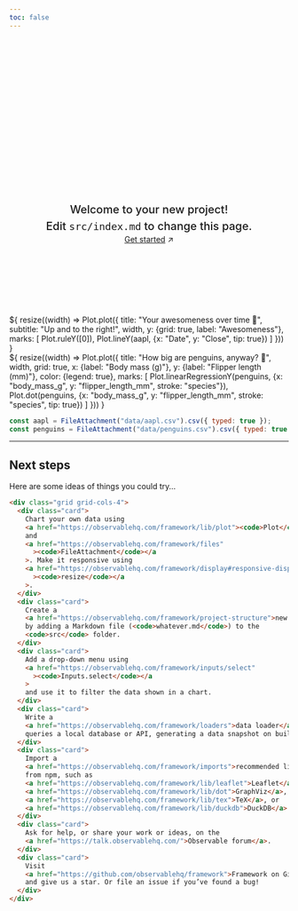```yaml
---
toc: false
---
```


<style>

.hero {
  display: flex;
  flex-direction: column;
  align-items: center;
  font-family: var(--sans-serif);
  margin: 4rem 0 8rem;
  text-wrap: balance;
  text-align: center;
}

.hero h1 {
  margin: 2rem 0;
  max-width: none;
  font-size: 14vw;
  font-weight: 900;
  line-height: 1;
  background: linear-gradient(30deg, var(--theme-foreground-focus), currentColor);
  -webkit-background-clip: text;
  -webkit-text-fill-color: transparent;
  background-clip: text;
}

.hero h2 {
  margin: 0;
  max-width: 34em;
  font-size: 20px;
  font-style: initial;
  font-weight: 500;
  line-height: 1.5;
  color: var(--theme-foreground-muted);
}

@media (min-width: 640px) {
  .hero h1 {
    font-size: 90px;
  }
}

</style>

<div class="hero">
  <h1>Ismael Vargas</h1>
  <h2>Welcome to your new project! Edit&nbsp;<code style="font-size: 90%;">src/index.md</code> to change this page.</h2>
  <a href="https://observablehq.com/framework/getting-started">Get started<span style="display: inline-block; margin-left: 0.25rem;">↗︎</span></a>
</div>

<div class="grid grid-cols-2" style="grid-auto-rows: 504px;">
  <div class="card">${
    resize((width) => Plot.plot({
      title: "Your awesomeness over time 🚀",
      subtitle: "Up and to the right!",
      width,
      y: {grid: true, label: "Awesomeness"},
      marks: [
        Plot.ruleY([0]),
        Plot.lineY(aapl, {x: "Date", y: "Close", tip: true})
      ]
    }))
  }</div>
  <div class="card">${
    resize((width) => Plot.plot({
      title: "How big are penguins, anyway? 🐧",
      width,
      grid: true,
      x: {label: "Body mass (g)"},
      y: {label: "Flipper length (mm)"},
      color: {legend: true},
      marks: [
        Plot.linearRegressionY(penguins, {x: "body_mass_g", y: "flipper_length_mm", stroke: "species"}),
        Plot.dot(penguins, {x: "body_mass_g", y: "flipper_length_mm", stroke: "species", tip: true})
      ]
    }))
  }</div>
</div>

```js
const aapl = FileAttachment("data/aapl.csv").csv({ typed: true });
const penguins = FileAttachment("data/penguins.csv").csv({ typed: true });
```

---

## Next steps

Here are some ideas of things you could try…

```html
<div class="grid grid-cols-4">
  <div class="card">
    Chart your own data using
    <a href="https://observablehq.com/framework/lib/plot"><code>Plot</code></a>
    and
    <a href="https://observablehq.com/framework/files"
      ><code>FileAttachment</code></a
    >. Make it responsive using
    <a href="https://observablehq.com/framework/display#responsive-display"
      ><code>resize</code></a
    >.
  </div>
  <div class="card">
    Create a
    <a href="https://observablehq.com/framework/project-structure">new page</a>
    by adding a Markdown file (<code>whatever.md</code>) to the
    <code>src</code> folder.
  </div>
  <div class="card">
    Add a drop-down menu using
    <a href="https://observablehq.com/framework/inputs/select"
      ><code>Inputs.select</code></a
    >
    and use it to filter the data shown in a chart.
  </div>
  <div class="card">
    Write a
    <a href="https://observablehq.com/framework/loaders">data loader</a> that
    queries a local database or API, generating a data snapshot on build.
  </div>
  <div class="card">
    Import a
    <a href="https://observablehq.com/framework/imports">recommended library</a>
    from npm, such as
    <a href="https://observablehq.com/framework/lib/leaflet">Leaflet</a>,
    <a href="https://observablehq.com/framework/lib/dot">GraphViz</a>,
    <a href="https://observablehq.com/framework/lib/tex">TeX</a>, or
    <a href="https://observablehq.com/framework/lib/duckdb">DuckDB</a>.
  </div>
  <div class="card">
    Ask for help, or share your work or ideas, on the
    <a href="https://talk.observablehq.com/">Observable forum</a>.
  </div>
  <div class="card">
    Visit
    <a href="https://github.com/observablehq/framework">Framework on GitHub</a>
    and give us a star. Or file an issue if you’ve found a bug!
  </div>
</div>
```
